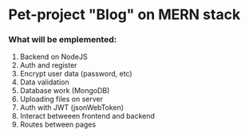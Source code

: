# Pet-project "Blog" on MERN stack

### What will be emplemented:

1. Backend on NodeJS
2. Auth and register
3. Encrypt user data (password, etc)
4. Data validation
5. Database work (MongoDB)
6. Uploading files on server
7. Auth with JWT (jsonWebToken)
8. Interact betweeen frontend and backend
9. Routes between pages